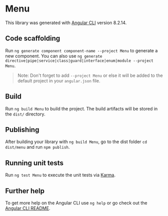 # Menu

This library was generated with [Angular CLI](https://github.com/angular/angular-cli) version 8.2.14.

## Code scaffolding

Run `ng generate component component-name --project Menu` to generate a new component. You can also use `ng generate directive|pipe|service|class|guard|interface|enum|module --project Menu`.
> Note: Don't forget to add `--project Menu` or else it will be added to the default project in your `angular.json` file. 

## Build

Run `ng build Menu` to build the project. The build artifacts will be stored in the `dist/` directory.

## Publishing

After building your library with `ng build Menu`, go to the dist folder `cd dist/menu` and run `npm publish`.

## Running unit tests

Run `ng test Menu` to execute the unit tests via [Karma](https://karma-runner.github.io).

## Further help

To get more help on the Angular CLI use `ng help` or go check out the [Angular CLI README](https://github.com/angular/angular-cli/blob/master/README.md).
